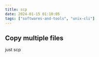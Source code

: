```yaml
---
title: scp
date: 2024-01-15 01:10:05
tags: ["softwares-and-tools", "unix-cli"]
---
```

## Copy multiple files

just scp <file1> <file2> <file3> <path>

